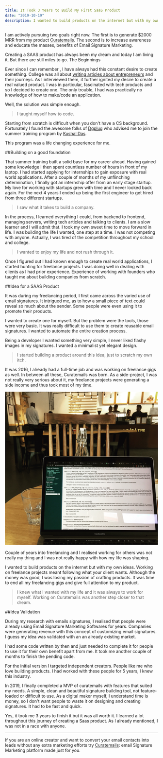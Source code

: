 ```yaml
---
title: It Took 3 Years to Build My First SaaS Product
date: "2019-10-19"
description: I wanted to build products on the internet but with my own ideas. This is my story.
---
```



I am actively pursuing two goals right now. The first is to generate $2000 MRR from my product [Curatemails](https://curatemails.com). The second is to increase awareness and educate the masses, benefits of Email Signature Marketing.

Creating a SAAS product has always been my dream and today I am living it. But there are still miles to go.
The Beginnings

Ever since I can remember , I have always had this constant desire to create something.
College was all about [writing articles about entrepreneurs](https://yourstory.com/author/anurag-kumar/) and their journeys. As I interviewed them, it further ignited my desire to create a real valued product. I was in particular, fascinated with tech products and so I decided to create one. The only trouble, I had was practically no knowledge of how to make/code an application.

Well, the solution was simple enough.

>I taught myself how to code.

Starting from scratch is difficult when you don't have a CS background. Fortunately I found the awesome folks of [Dgplug](https://dgplug.org/archive/) who advised me to join the summer training program by [Kushal Das](https://kushaldas.in/categories/dgplug.html). 

This program was a life changing experience for me.


##Building on a good foundation

That summer training built a solid base for my career ahead. Having gained some knowledge I then spent countless number of hours in front of my laptop.
I had started applying for internships to gain exposure with real world applications. After a couple of months of my unflinching determination, I finally got an internship offer from an early stage startup. My love for working with startups grew with time and I never looked back again. For the next 4 years I ended up being the first engineer to get hired from three different startups.

>I saw what it takes to build a company.


In the process, I learned everything I could, from backend to frontend, managing servers, writing tech articles and talking to clients.
I am a slow learner and I will admit that. I took my own sweet time to move forward in life. I was building the life I wanted, one step at a time. I was not competing with anyone. Actually, I was tired of the competition throughout my school and college.

>I wanted to enjoy my life and not rush through it.

Once I figured out I had known enough to create real world applications, I started hunting for freelance projects. I was doing well in dealing with clients as I had prior experience. Experience of working with founders who taught me about building companies from scratch.

##Idea for a SAAS Product

It was during my freelancing period, I first came across the varied use of email signatures. It intrigued me, as to how a small piece of text could reveal so much about the sender. Some people were even using it to promote their products.

I wanted to create one for myself. But the problem were the tools, those were very basic. It was really difficult to use them to create reusable email signatures. I wanted to automate the entire creation process.

Being a developer I wanted something very simple, I never liked flashy images in my signatures. I wanted a minimalist yet elegant design.


>I started building a product around this idea, just to scratch my own itch.

It was 2016, I already had a full-time job and was working on freelance gigs as well. In between all these, Curatemails was born. As a side-project, I was not really very serious about it, my freelance projects were generating a side income and thus took most of my time.

![Mornings at a local cafe.](./sass.jpg)



Couple of years into freelancing and I realised working for others was not really my thing and I was not really happy with how my life was shaping.

I wanted to build products on the internet but with my own ideas. Working on freelance projects meant following what your client wants. Although the money was good, I was losing my passion of crafting products. It was time to end all my freelancing gigs and give full attention to my product.



>I knew what I wanted with my life and it was always to work for myself. Working on Curatemails was another step closer to that dream.


##Idea Validation

During my research with emails signatures, I realised that people were already using Email Signature Marketing Softwares for years. Companies were generating revenue with this concept of customizing email signatures. I guess my idea was validated with an an already existing market.

I had some code written by then and just needed to complete it for people to use it for their own benefit apart from me. It took me another couple of months to finish the pending code.

For the initial version I targeted independent creators. People like me who love building products. I had worked with these people for 5 years, I knew this industry.

In 2019, I finally completed a MVP of curatemails with features that suited my needs. A simple, clean and beautiful signature building tool, not feature-loaded or difficult to use. As a digital maker myself, I understand time is money, so I don't want people to waste it on designing and creating signatures. It had to be fast and quick.

Yes, it took me 3 years to finish it but it was all worth it. I learned a lot throughout this journey of creating a Saas product. As I already mentioned, I was not in a race with anyone.


-----


If you are an online creator and want to convert your email contacts into leads without any extra marketing efforts try [Curatemails](https://curatemails.com): email Signature Marketing platform made just for you.



